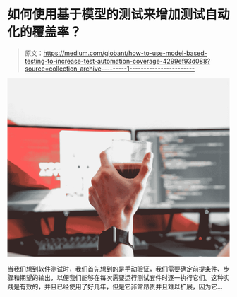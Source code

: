 # 如何使用基于模型的测试来增加测试自动化的覆盖率？

> 原文：<https://medium.com/globant/how-to-use-model-based-testing-to-increase-test-automation-coverage-4299ef93d088?source=collection_archive---------1----------------------->

![](img/681debf1a75bb26f7a91f3adc61e229d.png)

当我们想到软件测试时，我们首先想到的是手动验证，我们需要确定前提条件、步骤和期望的输出，以便我们能够在每次需要运行测试套件时逐一执行它们。这种实践是有效的，并且已经使用了好几年，但是它非常昂贵并且难以扩展，因为它…